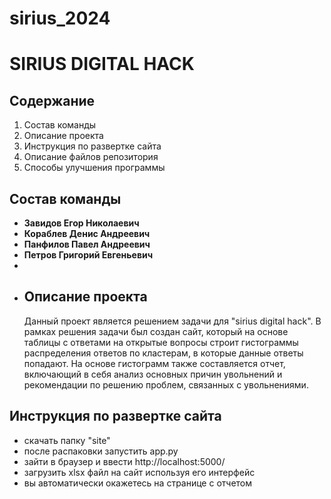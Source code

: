 # sirius_2024
# SIRIUS DIGITAL HACK 
## Содержание

1. Состав команды
2. Описание проекта
3. Инструкция по развертке сайта
4. Описание файлов репозитория
5. Способы улучшения программы
## Состав команды

- **Завидов Егор Николаевич**
- **Кораблев Денис Андреевич**
- **Панфилов Павел Андреевич**
- **Петров Григорий Евгеньевич**
- 
- ## Описание проекта
  Данный проект является решением задачи для "sirius digital hack".
В рамках решения задачи был создан сайт, который на основе таблицы с ответами на открытые вопросы строит гистограммы распределения ответов по кластерам, в которые данные ответы попадают.
На основе гистограмм также составляется отчет, включающий в себя анализ основных причин увольнений и рекомендации по решению проблем, связанных с увольнениями.

## Инструкция по развертке сайта
- скачать папку "site"
- после распаковки запустить app.py
- зайти в браузер и ввести http://localhost:5000/
- загрузить xlsx файл на сайт используя его интерфейс
- вы автоматически окажетесь на странице с отчетом
